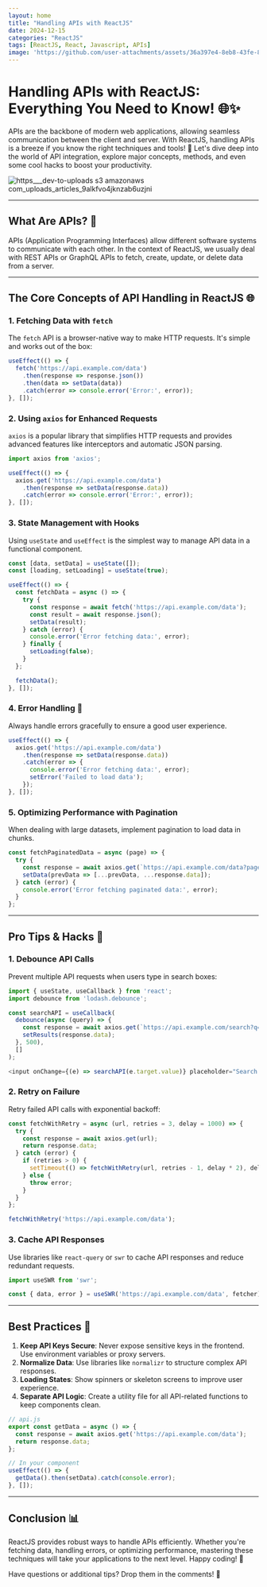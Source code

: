 ```yaml
---
layout: home
title: "Handling APIs with ReactJS"
date: 2024-12-15
categories: "ReactJS"
tags: [ReactJS, React, Javascript, APIs]
image: 'https://github.com/user-attachments/assets/36a397e4-8eb8-43fe-8ef2-c88f9f82a17f'
---
```


# Handling APIs with ReactJS: Everything You Need to Know! 🌐✨

APIs are the backbone of modern web applications, allowing seamless communication between the client and server. With ReactJS, handling APIs is a breeze if you know the right techniques and tools! 🚀 Let's dive deep into the world of API integration, explore major concepts, methods, and even some cool hacks to boost your productivity.

![https___dev-to-uploads s3 amazonaws com_uploads_articles_9alkfvo4jknzab6uzjni](https://github.com/user-attachments/assets/36a397e4-8eb8-43fe-8ef2-c88f9f82a17f)

---

## What Are APIs? 🔧
APIs (Application Programming Interfaces) allow different software systems to communicate with each other. In the context of ReactJS, we usually deal with REST APIs or GraphQL APIs to fetch, create, update, or delete data from a server.

---

## The Core Concepts of API Handling in ReactJS 🌐

### 1. **Fetching Data with `fetch`**
The `fetch` API is a browser-native way to make HTTP requests. It's simple and works out of the box:

```javascript
useEffect(() => {
  fetch('https://api.example.com/data')
    .then(response => response.json())
    .then(data => setData(data))
    .catch(error => console.error('Error:', error));
}, []);
```

### 2. **Using `axios` for Enhanced Requests**
`axios` is a popular library that simplifies HTTP requests and provides advanced features like interceptors and automatic JSON parsing.

```javascript
import axios from 'axios';

useEffect(() => {
  axios.get('https://api.example.com/data')
    .then(response => setData(response.data))
    .catch(error => console.error('Error:', error));
}, []);
```

### 3. **State Management with Hooks**
Using `useState` and `useEffect` is the simplest way to manage API data in a functional component.

```javascript
const [data, setData] = useState([]);
const [loading, setLoading] = useState(true);

useEffect(() => {
  const fetchData = async () => {
    try {
      const response = await fetch('https://api.example.com/data');
      const result = await response.json();
      setData(result);
    } catch (error) {
      console.error('Error fetching data:', error);
    } finally {
      setLoading(false);
    }
  };

  fetchData();
}, []);
```

### 4. **Error Handling 🛑**
Always handle errors gracefully to ensure a good user experience.

```javascript
useEffect(() => {
  axios.get('https://api.example.com/data')
    .then(response => setData(response.data))
    .catch(error => {
      console.error('Error fetching data:', error);
      setError('Failed to load data');
    });
}, []);
```

### 5. **Optimizing Performance with Pagination**
When dealing with large datasets, implement pagination to load data in chunks.

```javascript
const fetchPaginatedData = async (page) => {
  try {
    const response = await axios.get(`https://api.example.com/data?page=${page}`);
    setData(prevData => [...prevData, ...response.data]);
  } catch (error) {
    console.error('Error fetching paginated data:', error);
  }
};
```

---

## Pro Tips & Hacks 🔮

### 1. **Debounce API Calls**
Prevent multiple API requests when users type in search boxes:

```javascript
import { useState, useCallback } from 'react';
import debounce from 'lodash.debounce';

const searchAPI = useCallback(
  debounce(async (query) => {
    const response = await axios.get(`https://api.example.com/search?q=${query}`);
    setResults(response.data);
  }, 500),
  []
);

<input onChange={(e) => searchAPI(e.target.value)} placeholder="Search..." />
```

### 2. **Retry on Failure**
Retry failed API calls with exponential backoff:

```javascript
const fetchWithRetry = async (url, retries = 3, delay = 1000) => {
  try {
    const response = await axios.get(url);
    return response.data;
  } catch (error) {
    if (retries > 0) {
      setTimeout(() => fetchWithRetry(url, retries - 1, delay * 2), delay);
    } else {
      throw error;
    }
  }
};

fetchWithRetry('https://api.example.com/data');
```

### 3. **Cache API Responses**
Use libraries like `react-query` or `swr` to cache API responses and reduce redundant requests.

```javascript
import useSWR from 'swr';

const { data, error } = useSWR('https://api.example.com/data', fetcher);
```

---

## Best Practices 🌟

1. **Keep API Keys Secure**: Never expose sensitive keys in the frontend. Use environment variables or proxy servers.
2. **Normalize Data**: Use libraries like `normalizr` to structure complex API responses.
3. **Loading States**: Show spinners or skeleton screens to improve user experience.
4. **Separate API Logic**: Create a utility file for all API-related functions to keep components clean.

```javascript
// api.js
export const getData = async () => {
  const response = await axios.get('https://api.example.com/data');
  return response.data;
};

// In your component
useEffect(() => {
  getData().then(setData).catch(console.error);
}, []);
```

---

## Conclusion 📊

ReactJS provides robust ways to handle APIs efficiently. Whether you're fetching data, handling errors, or optimizing performance, mastering these techniques will take your applications to the next level. Happy coding! 🌟

Have questions or additional tips? Drop them in the comments! 💭

